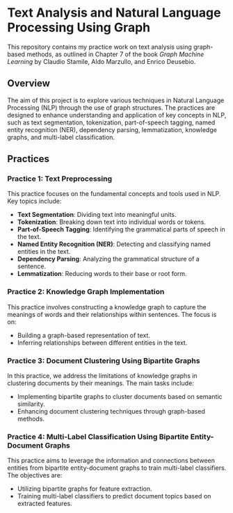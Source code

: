 # Text Analysis and Natural Language Processing Using Graph

This repository contains my practice work on text analysis using graph-based methods, as outlined in Chapter 7 of the book *Graph Machine Learning* by Claudio Stamile, Aldo Marzullo, and Enrico Deusebio.

## Overview

The aim of this project is to explore various techniques in Natural Language Processing (NLP) through the use of graph structures. The practices are designed to enhance understanding and application of key concepts in NLP, such as text segmentation, tokenization, part-of-speech tagging, named entity recognition (NER), dependency parsing, lemmatization, knowledge graphs, and multi-label classification.

## Practices

### Practice 1: Text Preprocessing

This practice focuses on the fundamental concepts and tools used in NLP. Key topics include:

- **Text Segmentation**: Dividing text into meaningful units.
- **Tokenization**: Breaking down text into individual words or tokens.
- **Part-of-Speech Tagging**: Identifying the grammatical parts of speech in the text.
- **Named Entity Recognition (NER)**: Detecting and classifying named entities in the text.
- **Dependency Parsing**: Analyzing the grammatical structure of a sentence.
- **Lemmatization**: Reducing words to their base or root form.

### Practice 2: Knowledge Graph Implementation

This practice involves constructing a knowledge graph to capture the meanings of words and their relationships within sentences. The focus is on:

- Building a graph-based representation of text.
- Inferring relationships between different entities in the text.

### Practice 3: Document Clustering Using Bipartite Graphs

In this practice, we address the limitations of knowledge graphs in clustering documents by their meanings. The main tasks include:

- Implementing bipartite graphs to cluster documents based on semantic similarity.
- Enhancing document clustering techniques through graph-based methods.

### Practice 4: Multi-Label Classification Using Bipartite Entity-Document Graphs

This practice aims to leverage the information and connections between entities from bipartite entity-document graphs to train multi-label classifiers. The objectives are:

- Utilizing bipartite graphs for feature extraction.
- Training multi-label classifiers to predict document topics based on extracted features.
